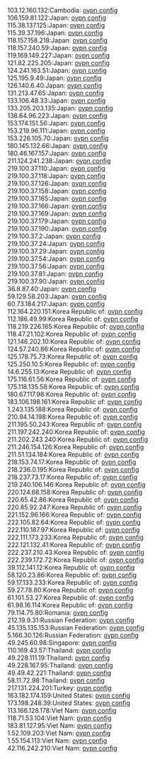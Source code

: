 103.12.160.132:Cambodia: [ovpn config](vpn/103_12_160_132.ovpn)  
106.159.81.122:Japan: [ovpn config](vpn/106_159_81_122.ovpn)  
115.38.137.125:Japan: [ovpn config](vpn/115_38_137_125.ovpn)  
115.39.37.196:Japan: [ovpn config](vpn/115_39_37_196.ovpn)  
118.157.158.218:Japan: [ovpn config](vpn/118_157_158_218.ovpn)  
118.157.240.59:Japan: [ovpn config](vpn/118_157_240_59.ovpn)  
119.169.149.227:Japan: [ovpn config](vpn/119_169_149_227.ovpn)  
121.82.225.205:Japan: [ovpn config](vpn/121_82_225_205.ovpn)  
124.241.163.51:Japan: [ovpn config](vpn/124_241_163_51.ovpn)  
125.195.9.49:Japan: [ovpn config](vpn/125_195_9_49.ovpn)  
126.140.6.40:Japan: [ovpn config](vpn/126_140_6_40.ovpn)  
131.213.47.65:Japan: [ovpn config](vpn/131_213_47_65.ovpn)  
133.106.48.33:Japan: [ovpn config](vpn/133_106_48_33.ovpn)  
133.205.203.135:Japan: [ovpn config](vpn/133_205_203_135.ovpn)  
138.64.96.223:Japan: [ovpn config](vpn/138_64_96_223.ovpn)  
153.174.151.56:Japan: [ovpn config](vpn/153_174_151_56.ovpn)  
153.219.96.111:Japan: [ovpn config](vpn/153_219_96_111.ovpn)  
153.226.105.70:Japan: [ovpn config](vpn/153_226_105_70.ovpn)  
180.145.132.66:Japan: [ovpn config](vpn/180_145_132_66.ovpn)  
180.46.167.157:Japan: [ovpn config](vpn/180_46_167_157.ovpn)  
211.124.241.238:Japan: [ovpn config](vpn/211_124_241_238.ovpn)  
219.100.37.110:Japan: [ovpn config](vpn/219_100_37_110.ovpn)  
219.100.37.118:Japan: [ovpn config](vpn/219_100_37_118.ovpn)  
219.100.37.126:Japan: [ovpn config](vpn/219_100_37_126.ovpn)  
219.100.37.158:Japan: [ovpn config](vpn/219_100_37_158.ovpn)  
219.100.37.165:Japan: [ovpn config](vpn/219_100_37_165.ovpn)  
219.100.37.166:Japan: [ovpn config](vpn/219_100_37_166.ovpn)  
219.100.37.169:Japan: [ovpn config](vpn/219_100_37_169.ovpn)  
219.100.37.179:Japan: [ovpn config](vpn/219_100_37_179.ovpn)  
219.100.37.190:Japan: [ovpn config](vpn/219_100_37_190.ovpn)  
219.100.37.2:Japan: [ovpn config](vpn/219_100_37_2.ovpn)  
219.100.37.24:Japan: [ovpn config](vpn/219_100_37_24.ovpn)  
219.100.37.29:Japan: [ovpn config](vpn/219_100_37_29.ovpn)  
219.100.37.54:Japan: [ovpn config](vpn/219_100_37_54.ovpn)  
219.100.37.56:Japan: [ovpn config](vpn/219_100_37_56.ovpn)  
219.100.37.81:Japan: [ovpn config](vpn/219_100_37_81.ovpn)  
219.100.37.90:Japan: [ovpn config](vpn/219_100_37_90.ovpn)  
36.8.87.40:Japan: [ovpn config](vpn/36_8_87_40.ovpn)  
59.129.58.203:Japan: [ovpn config](vpn/59_129_58_203.ovpn)  
60.73.184.217:Japan: [ovpn config](vpn/60_73_184_217.ovpn)  
112.164.220.151:Korea Republic of: [ovpn config](vpn/112_164_220_151.ovpn)  
112.186.49.99:Korea Republic of: [ovpn config](vpn/112_186_49_99.ovpn)  
118.219.226.165:Korea Republic of: [ovpn config](vpn/118_219_226_165.ovpn)  
118.47.21.102:Korea Republic of: [ovpn config](vpn/118_47_21_102.ovpn)  
121.146.202.10:Korea Republic of: [ovpn config](vpn/121_146_202_10.ovpn)  
124.57.240.86:Korea Republic of: [ovpn config](vpn/124_57_240_86.ovpn)  
125.178.75.73:Korea Republic of: [ovpn config](vpn/125_178_75_73.ovpn)  
125.250.10.5:Korea Republic of: [ovpn config](vpn/125_250_10_5.ovpn)  
14.6.255.13:Korea Republic of: [ovpn config](vpn/14_6_255_13.ovpn)  
175.116.61.56:Korea Republic of: [ovpn config](vpn/175_116_61_56.ovpn)  
175.118.135.58:Korea Republic of: [ovpn config](vpn/175_118_135_58.ovpn)  
180.67.117.98:Korea Republic of: [ovpn config](vpn/180_67_117_98.ovpn)  
183.106.198.161:Korea Republic of: [ovpn config](vpn/183_106_198_161.ovpn)  
1.243.135.188:Korea Republic of: [ovpn config](vpn/1_243_135_188.ovpn)  
210.94.14.198:Korea Republic of: [ovpn config](vpn/210_94_14_198.ovpn)  
211.195.50.243:Korea Republic of: [ovpn config](vpn/211_195_50_243.ovpn)  
211.197.242.240:Korea Republic of: [ovpn config](vpn/211_197_242_240.ovpn)  
211.202.243.240:Korea Republic of: [ovpn config](vpn/211_202_243_240.ovpn)  
211.246.154.126:Korea Republic of: [ovpn config](vpn/211_246_154_126.ovpn)  
211.51.134.184:Korea Republic of: [ovpn config](vpn/211_51_134_184.ovpn)  
218.153.74.17:Korea Republic of: [ovpn config](vpn/218_153_74_17.ovpn)  
218.236.0.195:Korea Republic of: [ovpn config](vpn/218_236_0_195.ovpn)  
218.237.73.17:Korea Republic of: [ovpn config](vpn/218_237_73_17.ovpn)  
219.240.106.146:Korea Republic of: [ovpn config](vpn/219_240_106_146.ovpn)  
220.124.68.158:Korea Republic of: [ovpn config](vpn/220_124_68_158.ovpn)  
220.65.42.86:Korea Republic of: [ovpn config](vpn/220_65_42_86.ovpn)  
220.85.92.247:Korea Republic of: [ovpn config](vpn/220_85_92_247.ovpn)  
221.152.96.166:Korea Republic of: [ovpn config](vpn/221_152_96_166.ovpn)  
222.105.82.64:Korea Republic of: [ovpn config](vpn/222_105_82_64.ovpn)  
222.110.187.97:Korea Republic of: [ovpn config](vpn/222_110_187_97.ovpn)  
222.111.173.233:Korea Republic of: [ovpn config](vpn/222_111_173_233.ovpn)  
222.121.132.41:Korea Republic of: [ovpn config](vpn/222_121_132_41.ovpn)  
222.237.210.43:Korea Republic of: [ovpn config](vpn/222_237_210_43.ovpn)  
222.239.172.72:Korea Republic of: [ovpn config](vpn/222_239_172_72.ovpn)  
39.112.141.12:Korea Republic of: [ovpn config](vpn/39_112_141_12.ovpn)  
58.120.23.86:Korea Republic of: [ovpn config](vpn/58_120_23_86.ovpn)  
59.17.133.233:Korea Republic of: [ovpn config](vpn/59_17_133_233.ovpn)  
59.27.78.80:Korea Republic of: [ovpn config](vpn/59_27_78_80.ovpn)  
61.101.53.27:Korea Republic of: [ovpn config](vpn/61_101_53_27.ovpn)  
61.98.16.114:Korea Republic of: [ovpn config](vpn/61_98_16_114.ovpn)  
79.114.75.80:Romania: [ovpn config](vpn/79_114_75_80.ovpn)  
212.19.9.31:Russian Federation: [ovpn config](vpn/212_19_9_31.ovpn)  
45.135.135.153:Russian Federation: [ovpn config](vpn/45_135_135_153.ovpn)  
5.166.30.126:Russian Federation: [ovpn config](vpn/5_166_30_126.ovpn)  
49.245.60.98:Singapore: [ovpn config](vpn/49_245_60_98.ovpn)  
110.169.43.57:Thailand: [ovpn config](vpn/110_169_43_57.ovpn)  
49.228.111.19:Thailand: [ovpn config](vpn/49_228_111_19.ovpn)  
49.228.167.95:Thailand: [ovpn config](vpn/49_228_167_95.ovpn)  
49.49.42.221:Thailand: [ovpn config](vpn/49_49_42_221.ovpn)  
58.11.72.98:Thailand: [ovpn config](vpn/58_11_72_98.ovpn)  
217.131.224.201:Turkey: [ovpn config](vpn/217_131_224_201.ovpn)  
163.182.174.159:United States: [ovpn config](vpn/163_182_174_159.ovpn)  
173.198.248.39:United States: [ovpn config](vpn/173_198_248_39.ovpn)  
113.166.128.178:Viet Nam: [ovpn config](vpn/113_166_128_178.ovpn)  
118.71.53.104:Viet Nam: [ovpn config](vpn/118_71_53_104.ovpn)  
183.81.127.95:Viet Nam: [ovpn config](vpn/183_81_127_95.ovpn)  
1.52.109.203:Viet Nam: [ovpn config](vpn/1_52_109_203.ovpn)  
1.55.154.113:Viet Nam: [ovpn config](vpn/1_55_154_113.ovpn)  
42.116.242.210:Viet Nam: [ovpn config](vpn/42_116_242_210.ovpn)  
